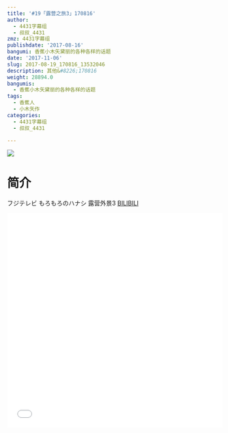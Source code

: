 ```yaml
---
title: '#19「露营之旅3」170816'
author:
  - 4431字幕组
  - 叔叔_4431
zmz: 4431字幕组
publishdate: '2017-08-16'
bangumi: 香蕉小木矢黛丽的各种各样的话题
date: '2017-11-06'
slug: 2017-08-19_170816_13532046
description: 其他&#8226;170816
weight: 28894.0
bangumis:
  - 香蕉小木矢黛丽的各种各样的话题
tags:
  - 香蕉人
  - 小木矢作
categories:
  - 4431字幕组
  - 叔叔_4431

---
```

![](https://i.imgur.com/TC0GQ5y.png)
# 简介  
フジテレビ もろもろのハナシ
露营外景3
  [BILIBILI](https://www.bilibili.com/video/av13532046/)

  <iframe src="//www.bilibili.com/html/html5player.html?cid=22151427&aid=13532046" width="100%" height="500" frameborder="0" allowfullscreen="allowfullscreen"></iframe>
